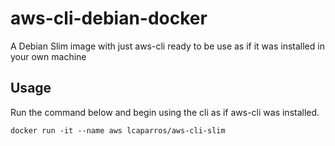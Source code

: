 # aws-cli-debian-docker
A Debian Slim image with just aws-cli ready to be use as if it was installed in your own machine

## Usage
Run the command below and begin using the cli as if aws-cli was installed.

```
docker run -it --name aws lcaparros/aws-cli-slim
```
